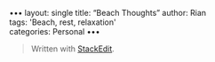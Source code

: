 •••
layout: single
title: “Beach Thoughts”
author: Rian  
tags:  'Beach, rest, relaxation'  
categories: Personal
•••


> Written with [StackEdit](https://stackedit.io/).
<!--stackedit_data:
eyJwcm9wZXJ0aWVzIjoidGl0bGU6IEJlYWNoIFRob3VnaHRzXG
5hdXRob3I6IFJpYW5cbnRhZ3M6ICdCZWFjaCwgcmVzdCwgcmVs
YXhhdGlvbidcbmNhdGVnb3JpZXM6IFBlcnNvbmFsXG5leHRlbn
Npb25zOlxuICBwcmVzZXQ6IHplcm9cbiIsImhpc3RvcnkiOlst
ODgxMTI0OTI0LC0zOTc1ODEyMTQsMjAzODkyODY1OSwxMjY3MD
ExNTcxXX0=
-->